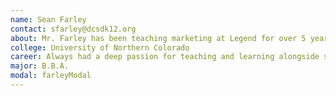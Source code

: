 ```yaml
---
name: Sean Farley
contact: sfarley@dcsdk12.org
about: Mr. Farley has been teaching marketing at Legend for over 5 years. While he is not an adivsor for TSA, he is a DECA advisor. Within DECA, he helps students prepare to compete within several mock scenarios that encompass real life business skills and knowledge.
college: University of Northern Colorado
career: Always had a deep passion for teaching and learning alongside students. 
major: B.B.A.
modal: farleyModal
---
```

